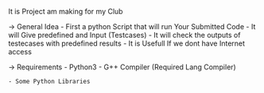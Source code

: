 
It is Project am making for my Club 

-> General Idea
    - First a python Script that will run Your Submitted Code 
    - It will Give predefined and Input (Testcases)
    - It will check the outputs of testecases with predefined results
    - It is Usefull If we dont have Internet access


-> Requirements
    - Python3
    - G++ Compiler (Required Lang Compiler)

    - Some Python Libraries
    